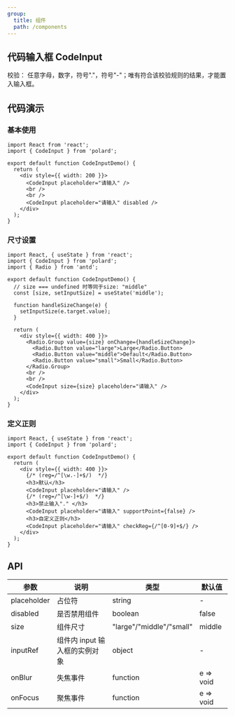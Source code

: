```yaml
---
group:
  title: 组件
  path: /components
---
```


## 代码输入框 CodeInput

<Alert type="info">
  校验： 任意字母，数字，符号"."，符号"-"；唯有符合该校验规则的结果，才能置入输入框。
</Alert>

## 代码演示

### 基本使用

```tsx
import React from 'react';
import { CodeInput } from 'polard';

export default function CodeInputDemo() {
  return (
    <div style={{ width: 200 }}>
      <CodeInput placeholder="请输入" />
      <br />
      <br />
      <CodeInput placeholder="请输入" disabled />
    </div>
  );
}
```

### 尺寸设置

```tsx
import React, { useState } from 'react';
import { CodeInput } from 'polard';
import { Radio } from 'antd';

export default function CodeInputDemo() {
  // size === undefined 时等同于size: "middle"
  const [size, setInputSize] = useState('middle');

  function handleSizeChange(e) {
    setInputSize(e.target.value);
  }

  return (
    <div style={{ width: 400 }}>
      <Radio.Group value={size} onChange={handleSizeChange}>
        <Radio.Button value="large">Large</Radio.Button>
        <Radio.Button value="middle">Default</Radio.Button>
        <Radio.Button value="small">Small</Radio.Button>
      </Radio.Group>
      <br />
      <br />
      <CodeInput size={size} placeholder="请输入" />
    </div>
  );
}
```

### 定义正则

```tsx
import React, { useState } from 'react';
import { CodeInput } from 'polard';

export default function CodeInputDemo() {
  return (
    <div style={{ width: 400 }}>
      {/* (reg=/^[\w.-]+$/)  */}
      <h3>默认</h3>
      <CodeInput placeholder="请输入" />
      {/* (reg=/^[\w-]+$/)  */}
      <h3>禁止输入"." </h3>
      <CodeInput placeholder="请输入" supportPoint={false} />
      <h3>自定义正则</h3>
      <CodeInput placeholder="请输入" checkReg={/^[0-9]+$/} />
    </div>
  );
}
```

## API

| 参数        | 说明                          | 类型                     | 默认值    |
| ----------- | ----------------------------- | ------------------------ | --------- |
| placeholder | 占位符                        | string                   | -         |
| disabled    | 是否禁用组件                  | boolean                  | false     |
| size        | 组件尺寸                      | "large"/"middle"/"small" | middle    |
| inputRef    | 组件内 input 输入框的实例对象 | object                   | -         |
| onBlur      | 失焦事件                      | function                 | e => void |
| onFocus     | 聚焦事件                      | function                 | e => void |
